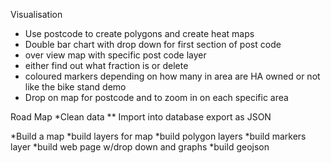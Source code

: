 Visualisation

* Use postcode to create polygons and create heat maps
* Double bar chart with drop down for first section of post code
* over view map with specific post code layer
* either find out what fraction is or delete
* coloured markers depending on how many in area are HA owned or not like the bike stand demo
* Drop on map for postcode and to zoom in on each specific area


Road Map
*Clean data
   ** Import into database export as JSON

*Build a map
*build layers for map
*build polygon layers
*build markers layer
*build web page w/drop down and graphs
*build geojson


